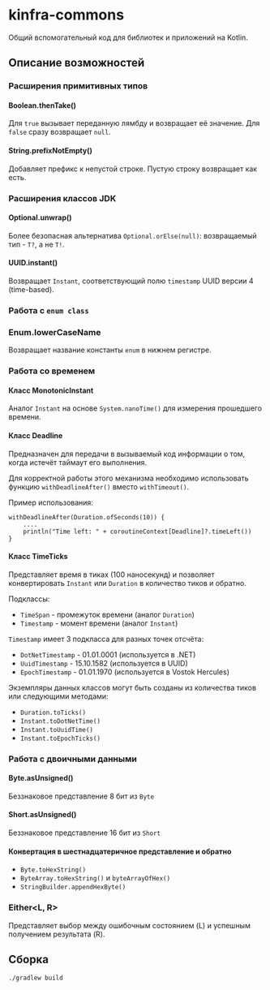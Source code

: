 kinfra-commons
==============

Общий вспомогательный код для библиотек и приложений на Kotlin.

Описание возможностей
---------------------

### Расширения примитивных типов

#### Boolean.thenTake()

Для `true` вызывает переданную лямбду и возвращает её значение.
Для `false` сразу возвращает `null`.

#### String.prefixNotEmpty()

Добавляет префикс к непустой строке. Пустую строку возвращает как есть.

### Расширения классов JDK

#### Optional.unwrap()

Более безопасная альтернатива `Optional.orElse(null)`: возвращаемый тип - `T?`, а не `T!`.

#### UUID.instant()

Возвращает `Instant`, соответствующий полю `timestamp` UUID версии 4 (time-based).

### Работа с `enum class`

### Enum.lowerCaseName

Возвращает название константы `enum` в нижнем регистре.

### Работа со временем

#### Класс MonotonicInstant

Аналог `Instant` на основе `System.nanoTime()` для измерения прошедшего времени.

#### Класс Deadline

Предназначен для передачи в вызываемый код информации о том, когда истечёт таймаут его выполнения.

Для корректной работы этого механизма необходимо использовать функцию `withDeadlineAfter()` вместо `withTimeout()`.

Пример использования:

    withDeadlineAfter(Duration.ofSeconds(10)) {
        ....
        println("Time left: " + coroutineContext[Deadline]?.timeLeft())
    }

#### Класс TimeTicks

Представляет время в тиках (100 наносекунд)
и позволяет конвертировать `Instant` или `Duration` в количество тиков и обратно.

Подклассы:

 * `TimeSpan` - промежуток времени (аналог `Duration`)
 * `Timestamp` - момент времени (аналог `Instant`)

`Timestamp` имеет 3 подкласса для разных точек отсчёта:

 * `DotNetTimestamp` - 01.01.0001 (используется в .NET)
 * `UuidTimestamp` - 15.10.1582 (используется в UUID)
 * `EpochTimestamp` - 01.01.1970 (используется в Vostok Hercules)

Экземпляры данных классов могут быть созданы из количества тиков или следующими методами:

 * `Duration.toTicks()`
 * `Instant.toDotNetTime()`
 * `Instant.toUuidTime()`
 * `Instant.toEpochTicks()`

### Работа с двоичными данными

#### Byte.asUnsigned()

Беззнаковое представление 8 бит из `Byte`

#### Short.asUnsigned()

Беззнаковое представление 16 бит из `Short`

#### Конвертация в шестнадцатеричное представление и обратно

 * `Byte.toHexString()`
 * `ByteArray.toHexString()` и `byteArrayOfHex()`
 * `StringBuilder.appendHexByte()`

### Either<L, R>

Представляет выбор между ошибочным состоянием (L) и успешным получением результата (R).

Сборка
------

    ./gradlew build
